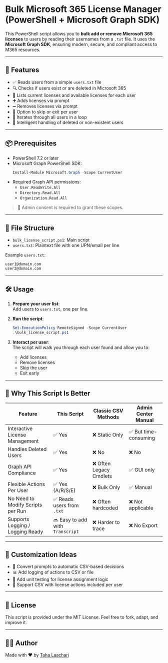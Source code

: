 # Bulk Microsoft 365 License Manager (PowerShell + Microsoft Graph SDK)

This PowerShell script allows you to **bulk add or remove Microsoft 365 licenses** to users by reading their usernames from a `.txt` file. It uses the **Microsoft Graph SDK**, ensuring modern, secure, and compliant access to M365 resources.

---

## 🚀 Features

- ✅ Reads users from a simple `users.txt` file  
- 🔍 Checks if users exist or are deleted in Microsoft 365  
- 🔐 Lists current licenses and available licenses for each user  
- ➕ Adds licenses via prompt  
- ➖ Removes licenses via prompt  
- 🛑 Option to skip or exit per user  
- 🔁 Iterates through all users in a loop  
- 🧠 Intelligent handling of deleted or non-existent users  

---

## 📦 Prerequisites

- PowerShell 7.2 or later  
- Microsoft Graph PowerShell SDK:
  ```powershell
  Install-Module Microsoft.Graph -Scope CurrentUser
  ```
- Required Graph API permissions:
  - `User.ReadWrite.All`
  - `Directory.Read.All`
  - `Organization.Read.All`

> 🔐 Admin consent is required to grant these scopes.

---

## 📁 File Structure

- `bulk_license_script.ps1`: Main script  
- `users.txt`: Plaintext file with one UPN/email per line  

Example `users.txt`:
```
user1@domain.com
user2@domain.com
```

---

## 🛠️ Usage

1. **Prepare your user list**:  
   Add users to `users.txt`, one per line.

2. **Run the script**:
   ```powershell
   Set-ExecutionPolicy RemoteSigned -Scope CurrentUser
   .\bulk_license_script.ps1
   ```

3. **Interact per user**:  
   The script will walk you through each user found and allow you to:
   - Add licenses
   - Remove licenses
   - Skip the user
   - Exit early

---

## 🧠 Why This Script Is Better

| Feature                             | This Script                   | Classic CSV Methods           | Admin Center Manual           |
|------------------------------------|-------------------------------|-------------------------------|-------------------------------|
| Interactive License Management     | ✅ Yes                         | ❌ Static Only                 | ✅ But time-consuming          |
| Handles Deleted Users              | ✅ Yes                         | ❌ No                          | ❌ No                          |
| Graph API Compliance               | ✅ Yes                         | ❌ Often Legacy Cmdlets        | ✅ GUI only                    |
| Flexible Actions Per User          | ✅ Yes (A/R/S/E)               | ❌ Bulk Only                   | ✅ Manual                      |
| No Need to Modify Scripts per Run  | ✅ Reads users from `.txt`     | ❌ Often hardcoded             | ❌ Not applicable              |
| Supports Logging / Logging Ready   | 🔜 Easy to add with `Transcript` | ❌ Harder to trace            | ❌ No Export                   |

---

## 🧱 Customization Ideas

- 🔁 Convert prompts to automatic CSV-based decisions  
- 📊 Add logging of actions to CSV or file  
- 🧪 Add unit testing for license assignment logic  
- 🧭 Support CSV with license actions included per user  

---

## 📜 License

This script is provided under the MIT License. Feel free to fork, adapt, and improve it.

---

## 👨‍💻 Author

Made with ❤️ by [Taha Laachari](mailto:taha.laachari@outlook.com)

